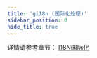 ```yaml
---
title: 'gi18n (国际化处理)'
sidebar_position: 0
hide_title: true
---
```


详情请参考章节： [I18N国际化](output/goframe-v1.16-md/核心组件-重点/I18N国际化)

`	`